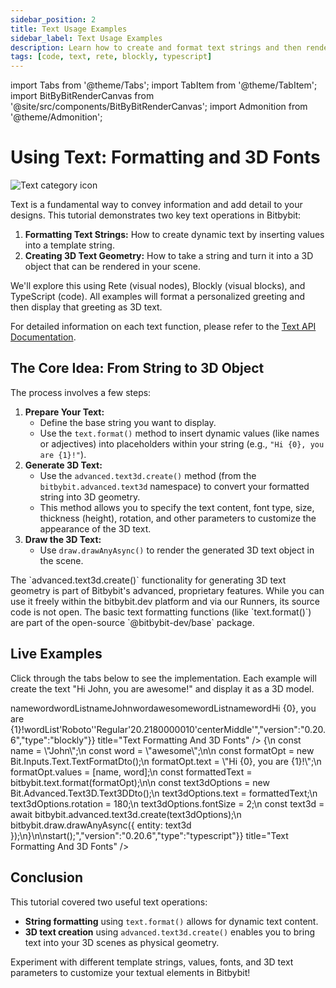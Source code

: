 ```yaml
---
sidebar_position: 2
title: Text Usage Examples
sidebar_label: Text Usage Examples
description: Learn how to create and format text strings and then render them as 3D text geometry in Bitbybit using Rete, Blockly, and TypeScript.
tags: [code, text, rete, blockly, typescript]
---
```


import Tabs from '@theme/Tabs';
import TabItem from '@theme/TabItem';
import BitByBitRenderCanvas from '@site/src/components/BitByBitRenderCanvas';
import Admonition from '@theme/Admonition';

# Using Text: Formatting and 3D Fonts

<img 
  class="category-icon-small" 
  src="https://s.bitbybit.dev/assets/icons/white/text-icon.svg" 
  alt="Text category icon" 
  title="Text category icon" /> 

Text is a fundamental way to convey information and add detail to your designs. This tutorial demonstrates two key text operations in Bitbybit:

1.  **Formatting Text Strings:** How to create dynamic text by inserting values into a template string.
2.  **Creating 3D Text Geometry:** How to take a string and turn it into a 3D object that can be rendered in your scene.

We'll explore this using Rete (visual nodes), Blockly (visual blocks), and TypeScript (code). All examples will format a personalized greeting and then display that greeting as 3D text.

For detailed information on each text function, please refer to the [Text API Documentation](https://docs.bitbybit.dev/classes/Bit.Text.html).

## The Core Idea: From String to 3D Object

The process involves a few steps:

1.  **Prepare Your Text:**
    *   Define the base string you want to display.
    *   Use the `text.format()` method to insert dynamic values (like names or adjectives) into placeholders within your string (e.g., `"Hi {0}, you are {1}!"`).
2.  **Generate 3D Text:**
    *   Use the `advanced.text3d.create()` method (from the `bitbybit.advanced.text3d` namespace) to convert your formatted string into 3D geometry.
    *   This method allows you to specify the text content, font type, size, thickness (height), rotation, and other parameters to customize the appearance of the 3D text.
3.  **Draw the 3D Text:**
    *   Use `draw.drawAnyAsync()` to render the generated 3D text object in the scene.

<Admonition type="info" title="3D Text Feature">
    The `advanced.text3d.create()` functionality for generating 3D text geometry is part of Bitbybit's advanced, proprietary features. While you can use it freely within the bitbybit.dev platform and via our Runners, its source code is not open. The basic text formatting functions (like `text.format()`) are part of the open-source `@bitbybit-dev/base` package.
</Admonition>

## Live Examples

Click through the tabs below to see the implementation. Each example will create the text "Hi John, you are awesome!" and display it as a 3D model.
  
<Tabs groupId="vectors-live-examples">
<TabItem value="rete" label="Rete">
    <BitByBitRenderCanvas
    requireManualStart={true}
    script={{"script":"{\"id\":\"rete-v2-json\",\"nodes\":{\"e51f1cebbbae25d4\":{\"id\":\"e51f1cebbbae25d4\",\"name\":\"bitbybit.text.format\",\"customName\":\"format\",\"async\":false,\"drawable\":false,\"data\":{\"genericNodeData\":{\"hide\":false,\"oneOnOne\":false,\"flatten\":0,\"forceExecution\":false},\"text\":\"Hi {0}, you are {1}!\",\"values\":[\"World\"]},\"inputs\":{\"values\":{\"connections\":[{\"node\":\"f4eb250a27a91bba\",\"output\":\"list\",\"data\":{}}]}},\"position\":[399.1515481894714,317.67783254941753]},\"f4eb250a27a91bba\":{\"id\":\"f4eb250a27a91bba\",\"name\":\"bitbybit.lists.createList\",\"customName\":\"create list\",\"data\":{},\"inputs\":{\"listElements\":{\"connections\":[{\"node\":\"0b2160a0ad9c8877\",\"output\":\"result\",\"data\":{}},{\"node\":\"d258ec68e21669ea\",\"output\":\"result\",\"data\":{}}]}},\"position\":[28.52019681370868,393.87997844264095]},\"d258ec68e21669ea\":{\"id\":\"d258ec68e21669ea\",\"name\":\"bitbybit.text.create\",\"customName\":\"create\",\"async\":false,\"drawable\":false,\"data\":{\"genericNodeData\":{\"hide\":false,\"oneOnOne\":false,\"flatten\":0,\"forceExecution\":false},\"text\":\"awesome\"},\"inputs\":{},\"position\":[-431.5143578525457,444.65038651781117]},\"0b2160a0ad9c8877\":{\"id\":\"0b2160a0ad9c8877\",\"name\":\"bitbybit.text.create\",\"customName\":\"create\",\"async\":false,\"drawable\":false,\"data\":{\"genericNodeData\":{\"hide\":false,\"oneOnOne\":false,\"flatten\":0,\"forceExecution\":false},\"text\":\"John\"},\"inputs\":{},\"position\":[-431.2924713328231,184.24991413435163]},\"a90e6a83f49020c6\":{\"id\":\"a90e6a83f49020c6\",\"name\":\"bitbybit.advanced.text3d.create\",\"customName\":\"text 3d\",\"async\":true,\"drawable\":true,\"data\":{\"genericNodeData\":{\"hide\":false,\"oneOnOne\":false,\"flatten\":0,\"forceExecution\":false},\"text\":\"bitbybit.dev\",\"fontType\":\"Roboto\",\"fontVariant\":\"Regular\",\"fontSize\":2,\"height\":0.2,\"rotation\":180,\"origin\":[0,0,0],\"direction\":[0,1,0],\"originAlignment\":\"centerMiddle\"},\"inputs\":{\"text\":{\"connections\":[{\"node\":\"e51f1cebbbae25d4\",\"output\":\"result\",\"data\":{}}]}},\"position\":[778.5000526533418,314.427689068662]}}}","version":"0.20.6","type":"rete"}}
    title="Text Formatting And 3D Fonts"
    />
</TabItem>
<TabItem value="blockly" label="Blockly">
  <BitByBitRenderCanvas
    requireManualStart={true}
    script={{"script":"<xml xmlns=\"https://developers.google.com/blockly/xml\"><variables><variable id=\"`|,;v]ai`xS;5u+t%Or0\">name</variable><variable id=\"*xyx{pSP*|r|wZPsJfSL\">word</variable><variable id=\"8h{$wdE[xK@-2/$jc:wO\">wordList</variable></variables><block type=\"variables_set\" id=\"wT{mc-Afys)89RpezBxC\" x=\"-100\" y=\"-217\"><field name=\"VAR\" id=\"`|,;v]ai`xS;5u+t%Or0\">name</field><value name=\"VALUE\"><block type=\"text\" id=\".=G^GbD}bqe9kLto]+5;\"><field name=\"TEXT\">John</field></block></value><next><block type=\"variables_set\" id=\"lDAkO|%rq}`6p,#GW2O:\"><field name=\"VAR\" id=\"*xyx{pSP*|r|wZPsJfSL\">word</field><value name=\"VALUE\"><block type=\"text\" id=\"]A*F?|Vl/wEQDJjjk=;[\"><field name=\"TEXT\">awesome</field></block></value><next><block type=\"variables_set\" id=\"0A21C{TN9lID,AD;G:,T\"><field name=\"VAR\" id=\"8h{$wdE[xK@-2/$jc:wO\">wordList</field><value name=\"VALUE\"><block type=\"lists_create_with\" id=\"eO)#fJMq0{,`uc+/`mDo\"><mutation items=\"2\"></mutation><value name=\"ADD0\"><block type=\"variables_get\" id=\"F3AdVR`g{*nh{#NgQ9JR\"><field name=\"VAR\" id=\"`|,;v]ai`xS;5u+t%Or0\">name</field></block></value><value name=\"ADD1\"><block type=\"variables_get\" id=\"Y)0]O0xBxO2K?87s@7^[\"><field name=\"VAR\" id=\"*xyx{pSP*|r|wZPsJfSL\">word</field></block></value></block></value><next><block type=\"bitbybit.draw.drawAnyAsyncNoReturn\" id=\"NhzPkha%8GJ,=/Ka-1;W\"><value name=\"Entity\"><block type=\"bitbybit.advanced.text3d.create\" id=\"X%/X5*pSYyP2,o.4j~VA\"><value name=\"Text\"><block type=\"bitbybit.text.format\" id=\"Yyw0WiZ!pDdcQr?hLlzU\"><value name=\"Text\"><block type=\"text\" id=\"N_V+Y6!f~YOID{c|gqpz\"><field name=\"TEXT\">Hi {0}, you are {1}!</field></block></value><value name=\"Values\"><block type=\"variables_get\" id=\"G@wz5n5;cd|qaGFe3b+]\"><field name=\"VAR\" id=\"8h{$wdE[xK@-2/$jc:wO\">wordList</field></block></value></block></value><value name=\"FontType\"><block type=\"bitbybit.advanced.text3d.fontsEnum\" id=\":Mk1IT+pCNu%H6(2gP]p\"><field name=\"bitbybit.advanced.text3d.fontsEnum\">'Roboto'</field></block></value><value name=\"FontVariant\"><block type=\"bitbybit.advanced.text3d.fontVariantsEnum\" id=\"bVtj9S4!(_V0-#mk0KcD\"><field name=\"bitbybit.advanced.text3d.fontVariantsEnum\">'Regular'</field></block></value><value name=\"FontSize\"><block type=\"math_number\" id=\"t)rdaYMBQ$v?_91#oTN]\"><field name=\"NUM\">2</field></block></value><value name=\"Height\"><block type=\"math_number\" id=\"Qz5,/7JH#}vnY2n3PvJm\"><field name=\"NUM\">0.2</field></block></value><value name=\"Rotation\"><block type=\"math_number\" id=\"!{rOa}OgKv!rZ+}0ui)U\"><field name=\"NUM\">180</field></block></value><value name=\"Origin\"><block type=\"bitbybit.vector.vectorXYZ\" id=\"XNtSRg+c2uVWcfyO~+.3\"><value name=\"X\"><block type=\"math_number\" id=\"*2uUA,^E7BS/76q;_Iz(\"><field name=\"NUM\">0</field></block></value><value name=\"Y\"><block type=\"math_number\" id=\"yFYa;*jZIzmwTHxS=l((\"><field name=\"NUM\">0</field></block></value><value name=\"Z\"><block type=\"math_number\" id=\"Vn:[ltIk#3)?=^a@AMui\"><field name=\"NUM\">0</field></block></value></block></value><value name=\"Direction\"><block type=\"bitbybit.vector.vectorXYZ\" id=\"_W*31kGBE#+WhsNE^2)M\"><value name=\"X\"><block type=\"math_number\" id=\"uT@%*2;+99G.:UhgjeEg\"><field name=\"NUM\">0</field></block></value><value name=\"Y\"><block type=\"math_number\" id=\"5AR3)lZho|`^wUA0Ma%L\"><field name=\"NUM\">1</field></block></value><value name=\"Z\"><block type=\"math_number\" id=\"3@O={zHe_9`QYQjI0a6#\"><field name=\"NUM\">0</field></block></value></block></value><value name=\"OriginAlignment\"><block type=\"bitbybit.advanced.text3d.recAlignmentEnum\" id=\"r=YmHPXM5_7XLX!-hI+0\"><field name=\"bitbybit.advanced.text3d.recAlignmentEnum\">'centerMiddle'</field></block></value></block></value></block></next></block></next></block></next></block></xml>","version":"0.20.6","type":"blockly"}}
    title="Text Formatting And 3D Fonts"
    />
</TabItem>
<TabItem value="typescript" label="TypeScript">
<BitByBitRenderCanvas
    requireManualStart={true}
    script={{"script":"const start = async () => {\n    const name = \"John\";\n    const word = \"awesome\";\n\n    const formatOpt = new Bit.Inputs.Text.TextFormatDto();\n    formatOpt.text = \"Hi {0}, you are {1}!\";\n    formatOpt.values = [name, word];\n    const formattedText = bitbybit.text.format(formatOpt);\n\n    const text3dOptions = new Bit.Advanced.Text3D.Text3DDto();\n    text3dOptions.text = formattedText;\n    text3dOptions.rotation = 180;\n    text3dOptions.fontSize = 2;\n    const text3d = await bitbybit.advanced.text3d.create(text3dOptions);\n    bitbybit.draw.drawAnyAsync({ entity: text3d });\n}\n\nstart();","version":"0.20.6","type":"typescript"}}
    title="Text Formatting And 3D Fonts"
    />
</TabItem>

</Tabs>

## Conclusion

This tutorial covered two useful text operations:
*   **String formatting** using `text.format()` allows for dynamic text content.
*   **3D text creation** using `advanced.text3d.create()` enables you to bring text into your 3D scenes as physical geometry.

Experiment with different template strings, values, fonts, and 3D text parameters to customize your textual elements in Bitbybit!